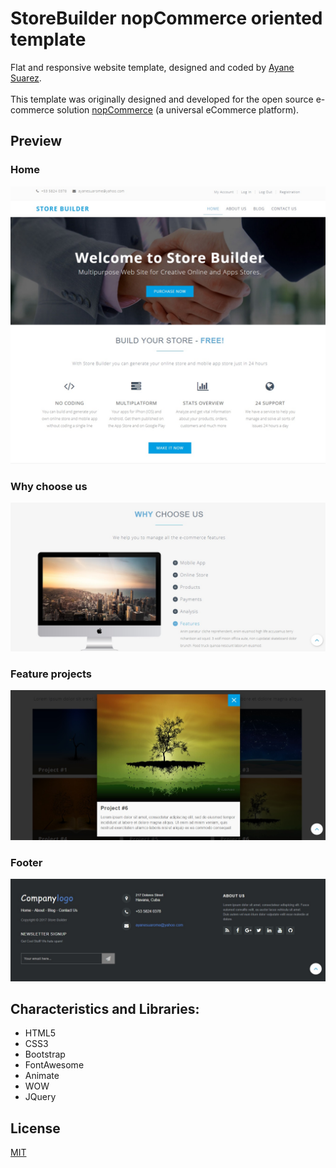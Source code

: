 # StoreBuilder nopCommerce oriented template
Flat and responsive website template, designed and coded by <a href="https://github.com/ayanesuarome">Ayane Suarez</a>.
<br /><br />
This template was originally designed and developed for the open source e-commerce solution <a href="https://www.nopcommerce.com/">nopCommerce</a> (a universal eCommerce platform).
## Preview

### Home
![screenshot](https://github.com/ayanesuarome/StoreBuilder/blob/master/screenshots/home.jpg)

### Why choose us
![screenshot](https://github.com/ayanesuarome/StoreBuilder/blob/master/screenshots/why-choose-us.jpg)

### Feature projects
![screenshot](https://github.com/ayanesuarome/StoreBuilder/blob/master/screenshots/project.jpg)

### Footer
![screenshot](https://github.com/ayanesuarome/StoreBuilder/blob/master/screenshots/footer.jpg)

## Characteristics and Libraries:
<ul>
  <li>HTML5</li>
  <li>CSS3</li>
  <li>Bootstrap</li>
  <li>FontAwesome</li>
  <li>Animate</li>
  <li>WOW</li>
  <li>JQuery</li>
</ul>

## License
<a href="https://github.com/ayanesuarome/StoreBuilder/blob/master/LICENSE">MIT</a>
